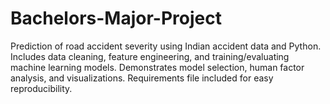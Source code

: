 # Bachelors-Major-Project
Prediction of road accident severity using Indian accident data and Python. Includes data cleaning, feature engineering, and training/evaluating machine learning models. Demonstrates model selection, human factor analysis, and visualizations. Requirements file included for easy reproducibility.
